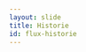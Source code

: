 ```yaml
---
layout: slide
title: Historie
id: flux-historie
---
```

<section markdown="1">
</section>
<section markdown="1">
</section>
